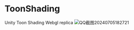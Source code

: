 # ToonShading
Unity Toon Shading Webgl replica
![QQ截图20240705182721](https://github.com/KallkaGo/ToonShading/assets/82202033/1da9d305-0304-4af0-a362-df52385b47b6)

